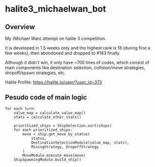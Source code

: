 # halite3_michaelwan_bot
## Overview
My (Michael Wan) attempt on halite 3 competition. 

It is developed in 1.5 weeks only and the highest rank is 18 (during first a few weeks), then abondoned and dropped to #183 finally. 

Although it didn't win, it only have ~700 lines of codes, which consist of main components like destination selection, collision/move strategies, dropoff/spawn strategies, etc.

Halite Profile: https://halite.io/user/?user_id=373

## Pesudo code of main logic

```
for each turn:
    value_map = calculate_value_map()
    stats = calculate_other_stats()
    
    prioritized_ships = ShipSelection.sort(ships)
    for each prioritized_ships:
        move = ship.get_move_by_status(
            status, 
            DestinationSelectionModule(value_map, stats), 
            MiningStrategy, DropoffStrategy
        )
        MoveModule.execute_move(move)
    ShipSpawningModule.build_ship()
```